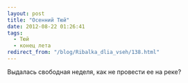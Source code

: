 ```yaml
---
layout: post
title: "Осенний Тюй"
date: 2012-08-22 01:26:41
tags:
  - Тюй
  - конец лета
redirect_from: "/blog/Ribalka_dlia_vseh/138.html"
---
```

Выдалась свободная неделя, как не провести ее на реке?
